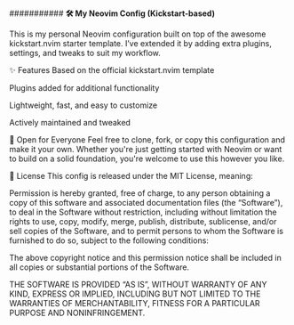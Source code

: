 ###########  ****🛠️ My Neovim Config (Kickstart-based)****

  
This is my personal Neovim configuration built on top of the awesome kickstart.nvim starter template. I’ve extended it by adding extra plugins, settings, and tweaks to suit my workflow.

✨ Features
Based on the official kickstart.nvim template

Plugins added for additional functionality

Lightweight, fast, and easy to customize

Actively maintained and tweaked

🤝 Open for Everyone
Feel free to clone, fork, or copy this configuration and make it your own. Whether you're just getting started with Neovim or want to build on a solid foundation, you're welcome to use this however you like.

📜 License
This config is released under the MIT License, meaning:

Permission is hereby granted, free of charge, to any person obtaining a copy of this software and associated documentation files (the “Software”), to deal in the Software without restriction, including without limitation the rights to use, copy, modify, merge, publish, distribute, sublicense, and/or sell copies of the Software, and to permit persons to whom the Software is furnished to do so, subject to the following conditions:

The above copyright notice and this permission notice shall be included in all copies or substantial portions of the Software.

THE SOFTWARE IS PROVIDED “AS IS”, WITHOUT WARRANTY OF ANY KIND, EXPRESS OR IMPLIED, INCLUDING BUT NOT LIMITED TO THE WARRANTIES OF MERCHANTABILITY, FITNESS FOR A PARTICULAR PURPOSE AND NONINFRINGEMENT.
